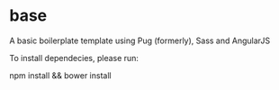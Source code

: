 # base
A basic boilerplate template using Pug (formerly), Sass and AngularJS

To install dependecies, please run:

npm install && bower install
